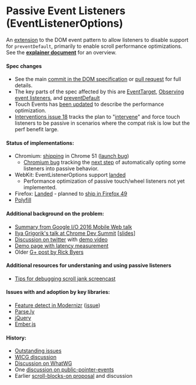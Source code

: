# Passive Event Listeners (EventListenerOptions)
An [extension](https://dom.spec.whatwg.org/#dictdef-eventlisteneroptions) to the DOM event pattern to allow listeners to disable support for `preventDefault`, primarily to enable scroll performance optimizations.  See the [**explainer document**](https://github.com/WICG/EventListenerOptions/blob/gh-pages/explainer.md) for an overview.

#### Spec changes
 * See the main [commit in the DOM specification](https://github.com/whatwg/dom/commit/253a21b8e78e37447c47983916a7cf39c4f6a3c5) or [pull request](https://github.com/whatwg/dom/pull/82) for full details.
 * The key parts of the spec affected by this are [EventTarget](https://dom.spec.whatwg.org/#eventtarget), [Observing event listeners](https://dom.spec.whatwg.org/#observing-event-listeners), and [preventDefault](https://dom.spec.whatwg.org/#dom-event-preventdefault)
 * Touch Events has [been updated](http://w3c.github.io/touch-events/#cancelability) to describe the performance optimization.
 * [Interventions issue 18](https://github.com/WICG/interventions/issues/18) tracks the plan to "[intervene](bit.ly/user-agent-intervention)" and force touch listeners to be passive in scenarios where the compat risk is low but the perf benefit large.
 
#### Status of implementations:
 * Chromium: [shipping](https://www.chromestatus.com/features/5745543795965952) in Chrome 51 ([launch bug](https://bugs.chromium.org/p/chromium/issues/detail?id=489802))
   * [Chromium bug](https://bugs.chromium.org/p/chromium/issues/detail?id=599609) tracking the [next step](https://github.com/WICG/interventions/issues/18) of automatically opting some listeners into passive behavior.
 * WebKit: EventListenerOptions support [landed](https://bugs.webkit.org/show_bug.cgi?id=149466)
   * Performance optimization of passive touch/wheel listeners not yet implemented. 
 * Firefox: [Landed](https://bugzilla.mozilla.org/show_bug.cgi?id=1266066) - planned to [ship in Firefox 49](https://platform-status.mozilla.org/#passive-event-listeners)
 * [Polyfill](EventListenerOptions.polyfill.js)

#### Additional background on the problem:
 * [Summary from Google I/O 2016 Mobile Web talk](https://youtu.be/0SSI8liELJU?t=6m20s)
 * [Ilya Grigorik's talk at Chrome Dev Summit](https://www.youtube.com/watch?v=NrEjkflqPxQ&feature=youtu.be&t=557) [[slides](https://docs.google.com/presentation/d/1WdMyLpuI93TR_w0fvKqFlUGPcLk3A4UJ2sBuUkeFcwU/present?slide=id.g7299ef155_0_7)]
 * [Discussion on twitter](https://twitter.com/RickByers/status/719736672523407360) with [demo video](https://www.youtube.com/watch?v=NPM6172J22g)
 * [Demo page with latency measurement](https://rbyers.github.io/scroll-latency.html)
 * Older [G+ post by Rick Byers](https://plus.google.com/+RickByers/posts/cmzrtyBYPQc)

#### Additional resources for understaning and using passive listeners
  * [Tips for debugging scroll jank screencast](https://www.youtube.com/watch?v=6-D_3yx_KVI)

#### Issues with and adoption by key libraries:
  * [Feature detect in Modernizr](https://github.com/Modernizr/Modernizr/blob/master/feature-detects/dom/passiveeventlisteners.js) ([issue](https://github.com/Modernizr/Modernizr/issues/1894)) 
  * [Parse.ly](https://github.com/Parsely/time-engaged/issues/3)
  * [jQuery](https://github.com/jquery/jquery/issues/2871)
  * [Ember.js](https://github.com/emberjs/ember.js/issues/12783)

#### History:
 * [Outstanding issues](https://github.com/WICG/EventListenerOptions/issues?q=is%3Aissue)
 * [WICG discussion](https://discourse.wicg.io/t/eventlisteneroptions-and-passive-event-listeners-move-to-wicg/1386/13)
 * [Discussion on WhatWG](https://lists.w3.org/Archives/Public/public-whatwg-archive/2015Jul/0018.html)
 * One [discussion on public-pointer-events](https://lists.w3.org/Archives/Public/public-pointer-events/2015AprJun/0042.html)
 * Earlier [scroll-blocks-on proposal](https://docs.google.com/document/d/1aOQRw76C0enLBd0mCG_-IM6bso7DxXwvqTiRWgNdTn8/edit#heading=h.wi06xpj70hhd) and discussion
